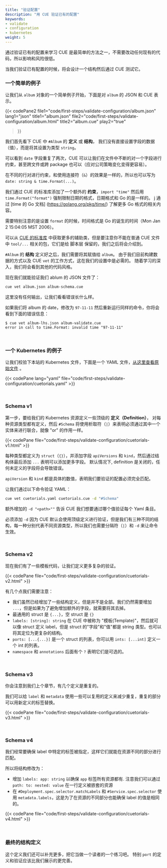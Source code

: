 ```yaml
---
title: "验证配置"
description: "用 CUE 验证已有的配置"
keywords:
- validate
- configuration
- kubernetes
weight: 5
---
```


通过验证已有的配置来学习 CUE 是最简单的方法之一，不需要改动任何现有的代码，所以影响和风险很低。

当我们验证已有配置的时候，将会设计一个结构然后通过 CUE 测试它。

### 一个简单的例子

让我们从 `album` 对象的一个简单例子开始，下面是对 `album` 的 JSON 和 CUE 表示。

{{< codePane2
  file1="code/first-steps/validate-configuration/album.json" lang1="json" title1="album.json"
  file2="code/first-steps/validate-configuration/album.html" title2="album.cue" play2="true"
>}}

我们首先看下 CUE 中 `#Album` 的 __定义__ 或 __结构__，
我们没有直接设置字段的数据（值），而是将其设置为类型 `string`。

可以看到  `date` 字段重复了两次，CUE 可以让我们在文件中不断的对一个字段进行约束，甚至跨文件或跨 package 也可以（应对公司策略变化变得更容易）。

在不同的行对进行约束，和使用连接符（`&`）的效果是一样的，所以也可以写为 `date: string & time.Format(...)`。

我们通过 CUE 的标准库添加了一个额外的 __约束__，`import "time"` 然后用 `time.Format("format")` 强制限制日期的格式，日期格式和 Go 的是一样的。
                             j
通过 [time 的 Go 文档] (https://golang.org/pkg/time/) 了解更多 Go 格式的相关内容。

需要特别注意的是设置 `format` 的时候，时间格式是 Go 的诞生的时间（Mon Jan 2 15:04:05 MST 2006）。

可以从 [CUE 的标准库](https://pkg.go.dev/cuelang.org/go/pkg@v0.4.0#section-directories) 中获取更多的辅助类，但是要注意你不能在普通 CUE 文件中 `tool/...` 相关的包，它们是给 脚本层 保留的，我们之后将会介绍到。

`#Album` 的 __结构__ 定义好之后，我们需要将其赋值给 `album`。
由于我们目前构建数据的方式以及 CUE `vet` 的工作方式，这在我们的设置中是必需的。
随着学习的深入，我们将会看到其他的代码风格。

现在我们就能验证我们 ablum 的 JSON 文件了：

```sh
cue vet album.json album-schema.cue
```

这里没有任何输出，让我们看看错误长什么样。

如果我们将 album 的 date，修改为 `97-11-11` 然后重新运行同样的命令，你将会看到下面的错误信息：

```text
$ cue vet album-lhs.json album-validate.cue 
error in call to time.Format: invalid time "97-11-11"
```

<br>

### 一个 Kubernetes 的例子

让我们校验下本站的 Kubernetes 文件，下面是一个 YAML 文件，[从这里查看原始文件](https://github.com/hofstadter-io/cuetorials.com/blob/main/code/first-steps/validate-configuration/cuetorials.yaml) 。

{{< codePane lang="yaml" file="code/first-steps/validate-configuration/cuetorials.yaml" >}}

<br>

### Schema v1

第一步，要给我们的 Kubernetes 资源定义一些顶级的 __定义（Definition）__，
对每种资源类型都有定义，然后 `#Schema` 将使用析取符（`|`）来表明必须通过其中一个实体来进行联合，就像 "or" 的作用一样。

{{< codePane file="code/first-steps/validate-configuration/cuetorials-v1.html" >}}

每种类型都定义为 `struct`（`{}`），并添加字段 `apiVersions` 和 `kind`，然后通过结构体最后添加 `...` 表明可以添加更多字段。
默认情况下, definition 是关闭的，任何未定义的字段将会导致错误。

`apiVersion` 和 `kind` 都是具体的数值，表明我们要验证的配置必须完全匹配。


让我们通过以下命令验证 YAML：

```sh
cue vet cuetorials.yaml cuetorials.cue -d "#Schema"
```

额外增加的 `-d "<path>""` 告诉 CUE 我们想要通过哪个值验证每个 Yaml 条目。

必须添加 `-d` 因为 CUE 默认会使用顶级定义进行验证，但是我们有三种不同的结构，每一种分别代表不同资源类型，所以我们也需要分隔符（`|`）和 `-d` 来让命令生效。

<br>

### Schema v2

现在我们有了一些模板代码，让我们定义更多复杂的验证。

{{< codePane file="code/first-steps/validate-configuration/cuetorials-v2.html" >}}

有几个点我们需要注意：

- 我们虽然已经增加了一些结构定义，但是并不是全部。我们仍然需要增加 `...`，但是如果为了避免增加额外的字段，就需要将其去掉。
- 最通用的 struct 是 `{...}`，空 struct 是 `{}`
- `labels: [string]: string` 在 CUE 中被称为 "模板(Template)"，然后就可以像 struct 定义 label，但是 struct 的"字段"和"值"都是 string 类型。也可以将其定位为更复杂的结构。
- `ports: [...{...}]` 是一个 struct 的列表，你可以用 `ints: [...int]` 定义一个 int 的列表。
- `namespace` 和 `annotations` 后面有个 `?` 表明它们是可选的。

<br>

### Schema v3

你会注意到我们上个章节，有几个定义是重复的。

我们可以给 `label` 和 `metadata` 使用一些可以复用的定义来减少重复，重复的部分可以用新定义的标签替换。

{{< codePane file="code/first-steps/validate-configuration/cuetorials-v3.html" >}}

<br>

### Schema v4

我们经常要确保 label 中特定的标签被指定，这样它们就能在资源不同的部分进行匹配。

所以将结构修改为：

- 增加 `labels: app: string` 以确保 `app` 标签所有资源都有. 注意我们可以通过 `path: to: nested: value` 在一行定义被嵌套的资源
- 在 `#Deployment.spec.selector.matchLabels` 和 `#Service.spec.selector` 使用 `metadata.labels`，这是为了在资源的不同部分也能确保 label 的值是相同的。

{{< codePane file="code/first-steps/validate-configuration/cuetorials-v4.html" >}}

<br>

### 最终的结构定义

这个定义我们还可以补充更多，把它当做一个读者的一个练习吧。
特别 `port` 的定义和验证应该比我们展示的更完善。
